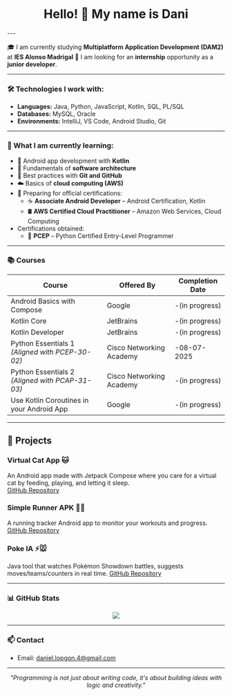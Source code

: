 <h1 align="center">Hello! 👋 My name is Dani</h1>
---

🎓 I am currently studying **Multiplatform Application Development (DAM2)** at **IES Alonso Madrigal**
🚀 I am looking for an **internship** opportunity as a **junior developer**.

---

### 🛠️ Technologies I work with:
- **Languages:** Java, Python, JavaScript, Kotlin, SQL, PL/SQL  
- **Databases:** MySQL, Oracle  
- **Environments:** IntelliJ, VS Code, Android Studio, Git

---

### 🎯 What I am currently learning:

- 📱 Android app development with **Kotlin**
- 🧱 Fundamentals of **software architecture**
- 🌱 Best practices with **Git and GitHub**
- ☁️ Basics of **cloud computing (AWS)**
- 🧠 Preparing for official certifications:
  - ☕ **Associate Android Developer** – Android Certification, Kotlin
  - 🛢️ **AWS Certified Cloud Practitioner** – Amazon Web Services, Cloud Computing
- Certifications obtained:
  - 🐍 **PCEP** – Python Certified Entry-Level Programmer

---

### 📚 **Courses**

| Course                                          | Offered By               | Completion Date  | 
|-------------------------------------------------|--------------------------|------------------|
| Android Basics with Compose                     | Google                   | -(in progress)   |
| Kotlin Core                                     | JetBrains                | -(in progress)   |
| Kotlin Developer                                | JetBrains                | -(in progress)   |
| Python Essentials 1 *(Aligned with PCEP-30-02)* | Cisco Networking Academy | -08-07-2025      |
| Python Essentials 2 *(Aligned with PCAP-31-03)* | Cisco Networking Academy | -(in progress)   |
| Use Kotlin Coroutines in your Android App       | Google                   | -(in progress)   |

---

## 🚀 Projects

### Virtual Cat App 🐱
An Android app made with Jetpack Compose where you care for a virtual cat by feeding, playing, and letting it sleep.  
[GitHub Repository](https://github.com/daniellopgon/VirtualCat.git)

### Simple Runner APK 🏃‍♂️
A running tracker Android app to monitor your workouts and progress.  
[GitHub Repository](https://github.com/daniellopgon/SimpleRunnerAPK.git)  

### Poke IA ⚡🐭 
Java tool that watches Pokémon Showdown battles, suggests moves/teams/counters in real time.
[GitHub Repository](https://github.com/daniellopgon/pokeIA.git)


---

### 📊 GitHub Stats

<p align="center">
  <img src="https://github-readme-stats.vercel.app/api/top-langs/?username=daniellopgon&layout=compact&theme=dracula&cache_bust=20250720" />
</p>

---

### 📫 Contact
- Email: daniel.lopgon.4@gmail.com

---

<p align="center">
  <i>"Programming is not just about writing code, it's about building ideas with logic and creativity."</i>
</p>
